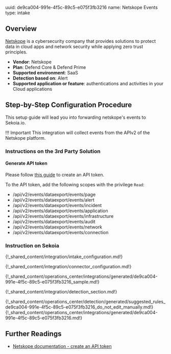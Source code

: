 uuid: de9ca004-991e-4f5c-89c5-e075f3fb3216
name: Netskope Events
type: intake


## Overview

[Netskope](https://www.netskope.com/) is a cybersecurity company that provides solutions to protect data in cloud apps and network security while applying zero trust principles.

- **Vendor**: Netskope
- **Plan**: Defend Core & Defend Prime
- **Supported environment**: SaaS
- **Detection based on**: Alert
- **Supported application or feature**: authentications and activities in your Cloud applications

## Step-by-Step Configuration Procedure

This setup guide will lead you into forwarding netskope's events to Sekoia.io.

!!! Important
    This integration will collect events from the APIv2 of the Netskope platform.

### Instructions on the 3rd Party Solution
#### Generate API token

Please follow [this guide](https://docs.netskope.com/en/rest-api-v2-overview-312207.html) to create an API token.

To the API token, add the following scopes with the privilege `Read`:

- /api/v2/events/dataexport/events/page
- /api/v2/events/dataexport/events/alert
- /api/v2/events/dataexport/events/incident
- /api/v2/events/dataexport/events/application
- /api/v2/events/dataexport/events/infrastructure
- /api/v2/events/dataexport/events/audit
- /api/v2/events/dataexport/events/network
- /api/v2/events/dataexport/events/connection

### Instruction on Sekoia

{!_shared_content/integration/intake_configuration.md!}

{!_shared_content/integration/connector_configuration.md!}

{!_shared_content/operations_center/integrations/generated/de9ca004-991e-4f5c-89c5-e075f3fb3216_sample.md!}

{!_shared_content/integration/detection_section.md!}

{!_shared_content/operations_center/detection/generated/suggested_rules_de9ca004-991e-4f5c-89c5-e075f3fb3216_do_not_edit_manually.md!}
{!_shared_content/operations_center/integrations/generated/de9ca004-991e-4f5c-89c5-e075f3fb3216.md!}

## Further Readings

- [Netskope documentation - create an API token](https://docs.netskope.com/en/rest-api-v2-overview-312207.html)
